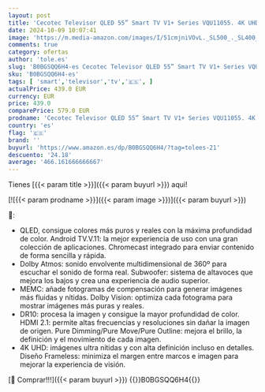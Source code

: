 ```yaml
---
layout: post
title: 'Cecotec Televisor QLED 55” Smart TV V1+ Series VQU11055. 4K UHD  Android 11  Frameless  MEMC  Dolby Vision y Atmos  HDR10  Wide Color Gamut 96%  2 Altavoces 10W y Subwoofer 12W  2 Mandos  2023'
date: 2024-10-09 10:07:41
image: 'https://m.media-amazon.com/images/I/51cmjniVOvL._SL500_._SL400_.jpg'
comments: true
category: ofertas
author: 'tole.es'
slug: 'B0BGSQQ6H4-es Cecotec Televisor QLED 55” Smart TV V1+ Series VQU11055....'
sku: 'B0BGSQQ6H4-es'
tags: [ 'smart','televisor','tv','🇪🇸', ]
actualPrice: 439.0 EUR
currency: EUR
price: 439.0
comparePrice: 579.0 EUR
prodname: 'Cecotec Televisor QLED 55” Smart TV V1+ Series VQU11055. 4K UHD  Android 11  Frameless  MEMC  Dolby Vision y Atmos  HDR10  Wide Color Gamut 96%  2 Altavoces 10W y Subwoofer 12W  2 Mandos  2023'
country: 'es'
flag: '🇪🇸'
brand: ''
buyurl: 'https://www.amazon.es/dp/B0BGSQQ6H4/?tag=tolees-21'
descuento: '24.18'
average: '466.161666666667'
---
```


Tienes [{{< param title >}}]({{< param buyurl >}}) aqui!

[![{{< param prodname >}}]({{< param image >}})]({{< param buyurl >}})

🔎:

- QLED, consigue colores más puros y reales con la máxima profundidad de color. Android TV.V.11: la mejor experiencia de uso con una gran colección de aplicaciones. Chromecast integrado para enviar contenido de forma sencilla y rápida.
- Dolby Atmos: sonido envolvente multidimensional de 360º para escuchar el sonido de forma real. Subwoofer: sistema de altavoces que mejora los bajos y crea una experiencia de audio superior.
- MEMC: añade fotogramas de compensación para generar imágenes más fluidas y nítidas. Dolby Vision: optimiza cada fotograma para mostrar imágenes más puras y reales.
- DR10: procesa la imagen y consigue la mayor profundidad de color. HDMI 2.1: permite altas frecuencias y resoluciones sin dañar la imagen de origen. Pure Dimming/Pure Move/Pure Outline: mejora el brillo, la definición y el movimiento de cada imagen.
- 4K UHD: imágenes ultra nítidas y con alta definición incluso en detalles. Diseño Frameless: minimiza el margen entre marcos e imagen para mejorar la experiencia de visión.

[🛒 Comprar!!!]({{< param buyurl >}})
{{<world>}}B0BGSQQ6H4{{</world>}}
